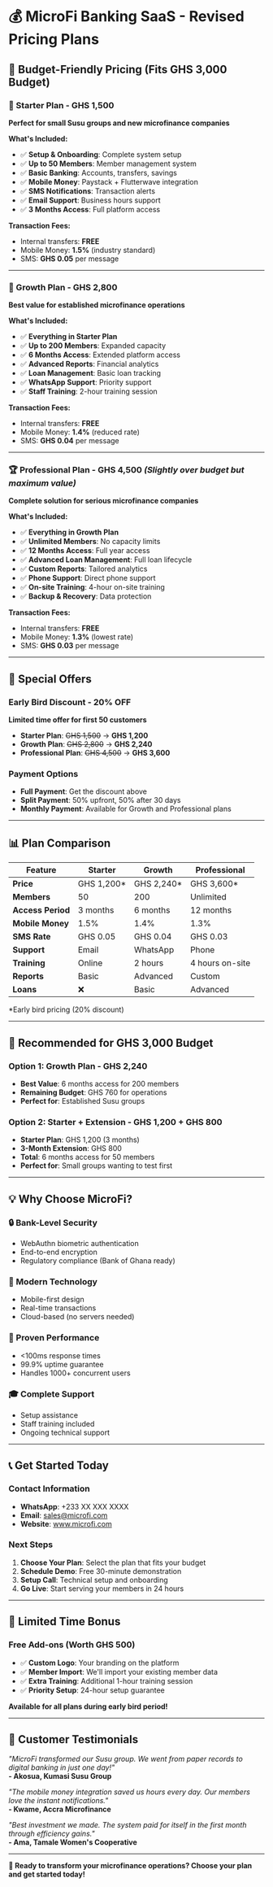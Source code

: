 # 💰 MicroFi Banking SaaS - Revised Pricing Plans

## 🎯 **Budget-Friendly Pricing** (Fits GHS 3,000 Budget)

### **🚀 Starter Plan** - **GHS 1,500**
**Perfect for small Susu groups and new microfinance companies**

**What's Included:**
- ✅ **Setup & Onboarding**: Complete system setup
- ✅ **Up to 50 Members**: Member management system
- ✅ **Basic Banking**: Accounts, transfers, savings
- ✅ **Mobile Money**: Paystack + Flutterwave integration
- ✅ **SMS Notifications**: Transaction alerts
- ✅ **Email Support**: Business hours support
- ✅ **3 Months Access**: Full platform access

**Transaction Fees:**
- Internal transfers: **FREE**
- Mobile Money: **1.5%** (industry standard)
- SMS: **GHS 0.05** per message

---

### **💎 Growth Plan** - **GHS 2,800**
**Best value for established microfinance operations**

**What's Included:**
- ✅ **Everything in Starter Plan**
- ✅ **Up to 200 Members**: Expanded capacity
- ✅ **6 Months Access**: Extended platform access
- ✅ **Advanced Reports**: Financial analytics
- ✅ **Loan Management**: Basic loan tracking
- ✅ **WhatsApp Support**: Priority support
- ✅ **Staff Training**: 2-hour training session

**Transaction Fees:**
- Internal transfers: **FREE**
- Mobile Money: **1.4%** (reduced rate)
- SMS: **GHS 0.04** per message

---

### **🏆 Professional Plan** - **GHS 4,500** *(Slightly over budget but maximum value)*
**Complete solution for serious microfinance companies**

**What's Included:**
- ✅ **Everything in Growth Plan**
- ✅ **Unlimited Members**: No capacity limits
- ✅ **12 Months Access**: Full year access
- ✅ **Advanced Loan Management**: Full loan lifecycle
- ✅ **Custom Reports**: Tailored analytics
- ✅ **Phone Support**: Direct phone support
- ✅ **On-site Training**: 4-hour on-site training
- ✅ **Backup & Recovery**: Data protection

**Transaction Fees:**
- Internal transfers: **FREE**
- Mobile Money: **1.3%** (lowest rate)
- SMS: **GHS 0.03** per message

---

## 🎁 **Special Offers**

### **Early Bird Discount** - **20% OFF**
**Limited time offer for first 50 customers**

- **Starter Plan**: ~~GHS 1,500~~ → **GHS 1,200**
- **Growth Plan**: ~~GHS 2,800~~ → **GHS 2,240**
- **Professional Plan**: ~~GHS 4,500~~ → **GHS 3,600**

### **Payment Options**
- **Full Payment**: Get the discount above
- **Split Payment**: 50% upfront, 50% after 30 days
- **Monthly Payment**: Available for Growth and Professional plans

---

## 📊 **Plan Comparison**

| Feature | Starter | Growth | Professional |
|---------|---------|---------|--------------|
| **Price** | GHS 1,200* | GHS 2,240* | GHS 3,600* |
| **Members** | 50 | 200 | Unlimited |
| **Access Period** | 3 months | 6 months | 12 months |
| **Mobile Money** | 1.5% | 1.4% | 1.3% |
| **SMS Rate** | GHS 0.05 | GHS 0.04 | GHS 0.03 |
| **Support** | Email | WhatsApp | Phone |
| **Training** | Online | 2 hours | 4 hours on-site |
| **Reports** | Basic | Advanced | Custom |
| **Loans** | ❌ | Basic | Advanced |

*Early bird pricing (20% discount)

---

## 🎯 **Recommended for GHS 3,000 Budget**

### **Option 1: Growth Plan** - **GHS 2,240**
- **Best Value**: 6 months access for 200 members
- **Remaining Budget**: GHS 760 for operations
- **Perfect for**: Established Susu groups

### **Option 2: Starter + Extension** - **GHS 1,200 + GHS 800**
- **Starter Plan**: GHS 1,200 (3 months)
- **3-Month Extension**: GHS 800
- **Total**: 6 months access for 50 members
- **Perfect for**: Small groups wanting to test first

---

## 💡 **Why Choose MicroFi?**

### **🔒 Bank-Level Security**
- WebAuthn biometric authentication
- End-to-end encryption
- Regulatory compliance (Bank of Ghana ready)

### **📱 Modern Technology**
- Mobile-first design
- Real-time transactions
- Cloud-based (no servers needed)

### **🚀 Proven Performance**
- <100ms response times
- 99.9% uptime guarantee
- Handles 1000+ concurrent users

### **🎓 Complete Support**
- Setup assistance
- Staff training included
- Ongoing technical support

---

## 📞 **Get Started Today**

### **Contact Information**
- **WhatsApp**: +233 XX XXX XXXX
- **Email**: sales@microfi.com
- **Website**: www.microfi.com

### **Next Steps**
1. **Choose Your Plan**: Select the plan that fits your budget
2. **Schedule Demo**: Free 30-minute demonstration
3. **Setup Call**: Technical setup and onboarding
4. **Go Live**: Start serving your members in 24 hours

---

## 🎉 **Limited Time Bonus**

### **Free Add-ons** (Worth GHS 500)
- ✅ **Custom Logo**: Your branding on the platform
- ✅ **Member Import**: We'll import your existing member data
- ✅ **Extra Training**: Additional 1-hour training session
- ✅ **Priority Setup**: 24-hour setup guarantee

**Available for all plans during early bird period!**

---

## 💬 **Customer Testimonials**

*"MicroFi transformed our Susu group. We went from paper records to digital banking in just one day!"*  
**- Akosua, Kumasi Susu Group**

*"The mobile money integration saved us hours every day. Our members love the instant notifications."*  
**- Kwame, Accra Microfinance**

*"Best investment we made. The system paid for itself in the first month through efficiency gains."*  
**- Ama, Tamale Women's Cooperative**

---

**🎯 Ready to transform your microfinance operations? Choose your plan and get started today!**